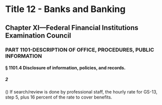 
# Title 12 - Banks and Banking
## Chapter XI—Federal Financial Institutions Examination Council
### PART 1101-DESCRIPTION OF OFFICE, PROCEDURES, PUBLIC INFORMATION
#### § 1101.4 Disclosure of information, policies, and records.
##### 2

() If search/review is done by professional staff, the hourly rate for GS-13, step 5, plus 16 percent of the rate to cover benefits.
